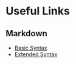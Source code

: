 # Useful Links
## Markdown
- [Basic Syntax](https://www.markdownguide.org/basic-syntax/)
- [Extended Syntax](https://www.markdownguide.org/extended-syntax/)